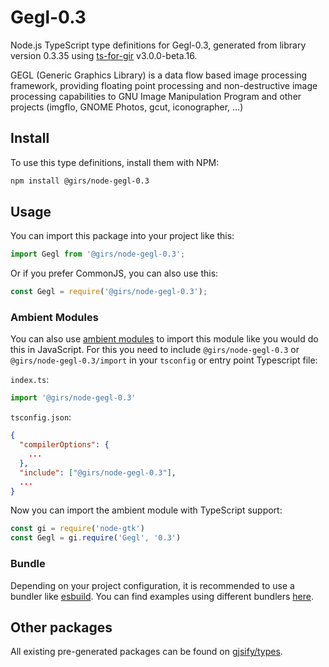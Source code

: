 
# Gegl-0.3

Node.js TypeScript type definitions for Gegl-0.3, generated from library version 0.3.35 using [ts-for-gir](https://github.com/gjsify/ts-for-gir) v3.0.0-beta.16.

GEGL (Generic Graphics Library) is a data flow based image processing framework, providing floating point processing and non-destructive image processing capabilities to GNU Image Manipulation Program and other projects (imgflo, GNOME Photos, gcut, iconographer, …)

## Install

To use this type definitions, install them with NPM:
```bash
npm install @girs/node-gegl-0.3
```

## Usage

You can import this package into your project like this:
```ts
import Gegl from '@girs/node-gegl-0.3';
```

Or if you prefer CommonJS, you can also use this:
```ts
const Gegl = require('@girs/node-gegl-0.3');
```

### Ambient Modules

You can also use [ambient modules](https://github.com/gjsify/ts-for-gir/tree/main/packages/cli#ambient-modules) to import this module like you would do this in JavaScript.
For this you need to include `@girs/node-gegl-0.3` or `@girs/node-gegl-0.3/import` in your `tsconfig` or entry point Typescript file:

`index.ts`:
```ts
import '@girs/node-gegl-0.3'
```

`tsconfig.json`:
```json
{
  "compilerOptions": {
    ...
  },
  "include": ["@girs/node-gegl-0.3"],
  ...
}
```

Now you can import the ambient module with TypeScript support: 

```ts
const gi = require('node-gtk')
const Gegl = gi.require('Gegl', '0.3')
```



### Bundle

Depending on your project configuration, it is recommended to use a bundler like [esbuild](https://esbuild.github.io/). You can find examples using different bundlers [here](https://github.com/gjsify/ts-for-gir/tree/main/examples).

## Other packages

All existing pre-generated packages can be found on [gjsify/types](https://github.com/gjsify/types).

